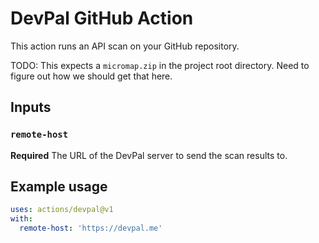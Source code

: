 # DevPal GitHub Action

This action runs an API scan on your GitHub repository.

TODO: This expects a `micromap.zip` in the project root directory. Need to figure out how we should
get that here.

## Inputs

### `remote-host`

**Required** The URL of the DevPal server to send the scan results to.

## Example usage

```yaml
uses: actions/devpal@v1
with:
  remote-host: 'https://devpal.me'
```